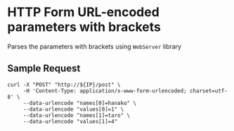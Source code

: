 # HTTP Form URL-encoded parameters with brackets

Parses the parameters with brackets using `WebServer` library

## Sample Request

```
curl -X "POST" "http://${IP}/post" \
     -H 'Content-Type: application/x-www-form-urlencoded; charset=utf-8' \
     --data-urlencode "names[0]=hanako" \
     --data-urlencode "values[0]=1" \
     --data-urlencode "names[1]=taro" \
     --data-urlencode "values[1]=4"
```
